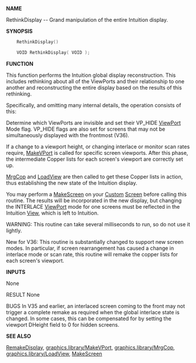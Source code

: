 
**NAME**

RethinkDisplay -- Grand manipulation of the entire Intuition display.

**SYNOPSIS**

```c
    RethinkDisplay()

    VOID RethinkDisplay( VOID );

```
**FUNCTION**

This function performs the Intuition global display reconstruction.
This includes rethinking about all of the  ViewPorts and their
relationship to one another and reconstructing the entire display
based on the results of this rethinking.

Specifically, and omitting many internal details, the operation
consists of this:

Determine which ViewPorts are invisible and set their VP_HIDE
[ViewPort](_00B8) Mode flag. VP_HIDE flags are also set for screens that
may not be simultaneously displayed with the frontmost (V36).

If a change to a viewport height, or changing interlace or
monitor scan rates require, [MakeVPort](MakeVPort) is called for specific
screen viewports.  After this phase, the intermediate Copper lists
for each screen's viewport are correctly set up.

[MrgCop](MrgCop) and [LoadView](LoadView) are then called to get these Copper lists
in action, thus establishing the new state of the Intuition
display.

You may perform a [MakeScreen](../intuition/MakeScreen) on your [Custom](_00CD) [Screen](_00DD) before calling
this routine.  The results will be incorporated in the new display, but
changing the INTERLACE [ViewPort](_00B8) mode for one screens must be reflected
in the Intuition [View](_00B8), which is left to Intuition.

WARNING:  This routine can take several milliseconds to run, so
do not use it lightly.

New for V36: This routine is substantially changed to support
new screen modes.  In particular, if screen rearrangement has
caused a change in interlace mode or scan rate, this routine
will remake the copper lists for each screen's viewport.

**INPUTS**

None

RESULT
None

BUGS
In V35 and earlier, an interlaced screen coming to the front
may not trigger a complete remake as required when the global
interlace state is changed.  In some cases, this can be compensated
for by setting the viewport DHeight field to 0 for hidden screens.

**SEE ALSO**

[RemakeDisplay](../intuition/RemakeDisplay), [graphics.library/MakeVPort](MakeVPort),
[graphics.library/MrgCop](MrgCop), [graphics.library/LoadView](LoadView), [MakeScreen](../intuition/MakeScreen)
